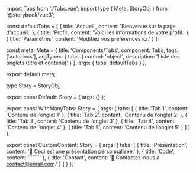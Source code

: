 import Tabs from './Tabs.vue';
import type { Meta, StoryObj } from '@storybook/vue3';

const defaultTabs = [
  { title: 'Accueil', content: 'Bienvenue sur la page d’accueil.' },
  { title: 'Profil', content: 'Voici les informations de votre profil.' },
  { title: 'Paramètres', content: 'Modifiez vos préférences ici.' }
];

const meta: Meta<typeof Tabs> = {
  title: 'Components/Tabs',
  component: Tabs,
  tags: ['autodocs'],
  argTypes: {
    tabs: { control: 'object', description: 'Liste des onglets (titre et contenu)' }
  },
  args: {
    tabs: defaultTabs
  }
};

export default meta;

type Story = StoryObj<typeof Tabs>;

export const Default: Story = {
  args: {}
};

export const WithManyTabs: Story = {
  args: {
    tabs: [
      { title: 'Tab 1', content: 'Contenu de l’onglet 1' },
      { title: 'Tab 2', content: 'Contenu de l’onglet 2' },
      { title: 'Tab 3', content: 'Contenu de l’onglet 3' },
      { title: 'Tab 4', content: 'Contenu de l’onglet 4' },
      { title: 'Tab 5', content: 'Contenu de l’onglet 5' }
    ]
  }
};

export const CustomContent: Story = {
  args: {
    tabs: [
      { title: 'Présentation', content: '🎉 Ceci est une présentation personnalisée.' },
      { title: 'Code', content: '``````' },
      { title: 'Contact', content: '📧 Contactez-nous à contact@email.com.' }
    ]
  }
};
